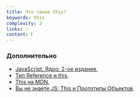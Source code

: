 ```yaml
---
title: Что такое this?
keywords: this
complexity: 2
links: ✅
content: ❗
---
```


### Дополнительно
- [JavaScript. Ядро: 2-ое издание](http://dmitrysoshnikov.com/ecmascript/javascript-the-core-2nd-edition-rus/#this),
- [Тип Reference и this](http://dmitrysoshnikov.com/ecmascript/ru-chapter-3-this/),
- [This на MDN](https://developer.mozilla.org/ru/docs/Web/JavaScript/Reference/Operators/this),
- [Вы не знаете JS: This и Прототипы Объектов](https://github.com/azat-io/you-dont-know-js-ru/blob/master/this%20%26%20object%20prototypes/ch1.md).